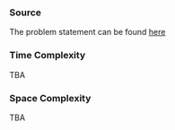 ### Source

The problem statement can be found [here](https://leetcode.com/problems/valid-parentheses/description)

### Time Complexity

TBA

### Space Complexity

TBA